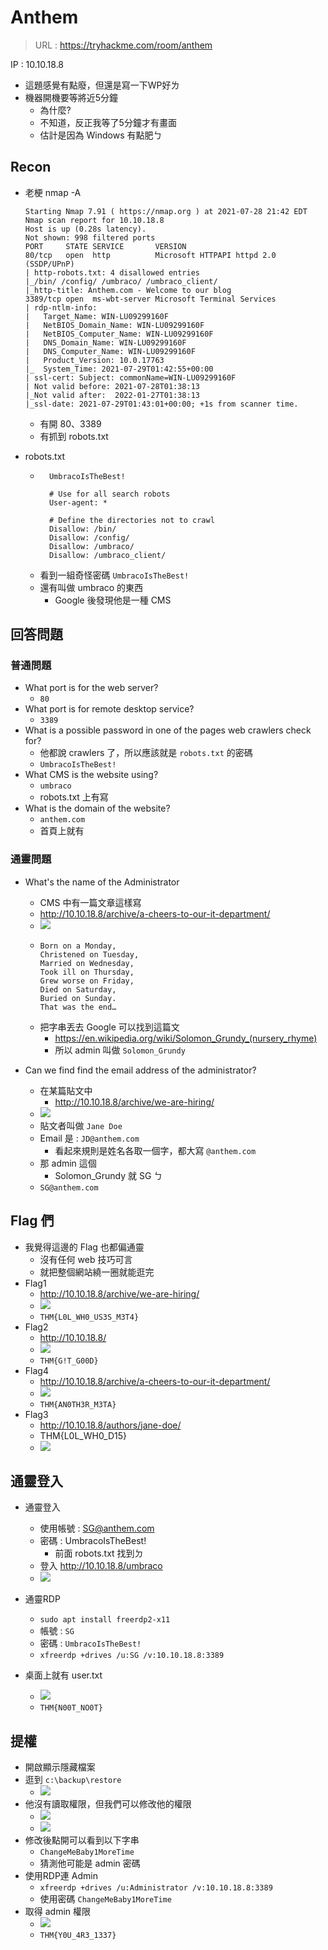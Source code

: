 # Anthem
> URL : https://tryhackme.com/room/anthem

IP : 10.10.18.8
- 這題感覺有點廢，但還是寫一下WP好ㄌ
- 機器開機要等將近5分鐘
	- 為什麼?
	- 不知道，反正我等了5分鐘才有畫面
	- 估計是因為 Windows 有點肥ㄅ
## Recon
- 老梗 nmap -A 
	```
	Starting Nmap 7.91 ( https://nmap.org ) at 2021-07-28 21:42 EDT
	Nmap scan report for 10.10.18.8
	Host is up (0.28s latency).
	Not shown: 998 filtered ports
	PORT     STATE SERVICE       VERSION
	80/tcp   open  http          Microsoft HTTPAPI httpd 2.0 (SSDP/UPnP)
	| http-robots.txt: 4 disallowed entries 
	|_/bin/ /config/ /umbraco/ /umbraco_client/
	|_http-title: Anthem.com - Welcome to our blog
	3389/tcp open  ms-wbt-server Microsoft Terminal Services
	| rdp-ntlm-info: 
	|   Target_Name: WIN-LU09299160F
	|   NetBIOS_Domain_Name: WIN-LU09299160F
	|   NetBIOS_Computer_Name: WIN-LU09299160F
	|   DNS_Domain_Name: WIN-LU09299160F
	|   DNS_Computer_Name: WIN-LU09299160F
	|   Product_Version: 10.0.17763
	|_  System_Time: 2021-07-29T01:42:55+00:00
	| ssl-cert: Subject: commonName=WIN-LU09299160F
	| Not valid before: 2021-07-28T01:38:13
	|_Not valid after:  2022-01-27T01:38:13
	|_ssl-date: 2021-07-29T01:43:01+00:00; +1s from scanner time.
	```
	- 有開 80、3389
	- 有抓到 robots.txt

- robots.txt
	- ```
		UmbracoIsTheBest!

		# Use for all search robots
		User-agent: *

		# Define the directories not to crawl
		Disallow: /bin/
		Disallow: /config/
		Disallow: /umbraco/
		Disallow: /umbraco_client/
	  ```
	- 看到一組奇怪密碼 `UmbracoIsTheBest!`
	- 還有叫做 umbraco 的東西
		- Google 後發現他是一種 CMS
	  
## 回答問題
### 普通問題
- What port is for the web server?
	- `80`
- What port is for remote desktop service?
	- `3389`
- What is a possible password in one of the pages web crawlers check for?
	- 他都說 crawlers 了，所以應該就是 `robots.txt` 的密碼
	- `UmbracoIsTheBest!`
- What CMS is the website using?
	- `umbraco`
	- robots.txt 上有寫
-  What is the domain of the website? 
	-  `anthem.com`
	-  首頁上就有
### 通靈問題
- What's the name of the Administrator
	- CMS 中有一篇文章這樣寫
	- http://10.10.18.8/archive/a-cheers-to-our-it-department/
	- ![](https://i.imgur.com/Q0YQ938.png)
	-
		```
		Born on a Monday,
		Christened on Tuesday,
		Married on Wednesday,
		Took ill on Thursday,
		Grew worse on Friday,
		Died on Saturday,
		Buried on Sunday.
		That was the end…                    
		```
	- 把字串丟去 Google 可以找到這篇文
		- https://en.wikipedia.org/wiki/Solomon_Grundy_(nursery_rhyme)
		- 所以 admin 叫做 `Solomon_Grundy`

- Can we find find the email address of the administrator?
	- 在某篇貼文中
		- http://10.10.18.8/archive/we-are-hiring/
	- ![](https://i.imgur.com/bijPypa.png)
	- 貼文者叫做 `Jane Doe`
	- Email 是 : `JD@anthem.com`
		- 看起來規則是姓名各取一個字，都大寫 `@anthem.com`
	- 那 admin 這個
		- Solomon_Grundy 就 SG ㄅ 
	- `SG@anthem.com`

## Flag 們
- 我覺得這邊的 Flag 也都偏通靈
	- 沒有任何 web 技巧可言
	- 就把整個網站繞一圈就能逛完
- Flag1
	- http://10.10.18.8/archive/we-are-hiring/
	- ![](https://i.imgur.com/CzYJ4C4.png)
	- `THM{L0L_WH0_US3S_M3T4}`
- Flag2
	- http://10.10.18.8/
	- ![](https://i.imgur.com/IOPlHbO.png)
	- `THM{G!T_G00D}`
- Flag4
	- http://10.10.18.8/archive/a-cheers-to-our-it-department/
	- ![](https://i.imgur.com/ONgiSFD.png)
	- `THM{AN0TH3R_M3TA}`
- Flag3
	- http://10.10.18.8/authors/jane-doe/
	- THM{L0L_WH0_D15}
	- ![](https://i.imgur.com/eaHzgde.png)
	


## 通靈登入
- 通靈登入
	- 使用帳號 : SG@anthem.com
	- 密碼 : UmbracoIsTheBest!
		- 前面 robots.txt 找到ㄉ
	- 登入 http://10.10.18.8/umbraco
	- ![](https://i.imgur.com/MOvk1MR.png)
	
- 通靈RDP
	- `sudo apt install freerdp2-x11`
	- 帳號 : `SG`
	- 密碼 : `UmbracoIsTheBest!`
	- `xfreerdp +drives /u:SG /v:10.10.18.8:3389`
- 桌面上就有 user.txt
	- ![](https://i.imgur.com/bslatpD.png)
	- `THM{N00T_NO0T}`

## 提權
- 開啟顯示隱藏檔案
- 逛到 `c:\backup\restore`
	- ![](https://i.imgur.com/depc0nK.png)
- 他沒有讀取權限，但我們可以修改他的權限
	- ![](https://i.imgur.com/2gQDd6c.png)
	- ![](https://i.imgur.com/36JBMgC.png)
- 修改後點開可以看到以下字串
	- `ChangeMeBaby1MoreTime`
	- 猜測他可能是 admin 密碼
- 使用RDP連 Admin
	- `xfreerdp +drives /u:Administrator /v:10.10.18.8:3389`
	- 使用密碼 `ChangeMeBaby1MoreTime`
- 取得 admin 權限
	- ![](https://i.imgur.com/zlObe8V.png)
	- `THM{Y0U_4R3_1337}`